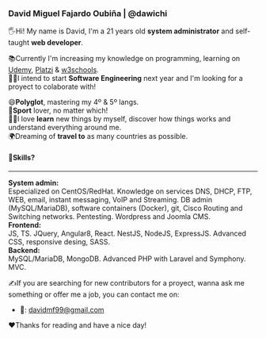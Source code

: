 ### David Miguel Fajardo Oubiña | @dawichi
🖐Hi! My name is David, I'm a 21 years old **system administrator** and self-taught **web developer**.

📚Currently I'm increasing my knowledge on programming, learning on [Udemy][1], [Platzi][2] & [w3schools][3].  
👨‍💻I intend to start **Software Engineering** next year and I'm looking for a proyect to colaborate with!

😄**Polyglot**, mastering my 4º & 5º langs.  
🏀**Sport** lover, no matter which!  
👨‍🔬I love **learn** new things by myself, discover how things works and understand everything around me.  
🌍Dreaming of **travel to** as many countries as possible.

#### 📖Skills?
---
**System admin:**   
Especialized on CentOS/RedHat. Knowledge on services DNS, DHCP, FTP, WEB, email, instant messaging, VoIP and Streaming. DB admin (MySQL/MariaDB), software containers (Docker), git, Cisco Routing and Switching networks. Pentesting. Wordpress and Joomla CMS.  
**Frontend:**  
JS, TS. JQuery, Angular8, React. NestJS, NodeJS, ExpressJS. Advanced CSS, responsive desing, SASS.   
**Backend:**  
MySQL/MariaDB, MongoDB. Advanced PHP with Laravel and Symphony. MVC.

✍If you are searching for new contributors for a proyect, wanna ask me something or offer me a job, you can contact me on:
* 📧: davidmf99@gmail.com

♥Thanks for reading and have a nice day!



<!-- Links -->
[1]: https://www.udemy.com/ "udemy.com"
[2]: https://platzi.com/ "platzi.com"
[3]: https://www.w3schools.com/ "w3schools.com"



<!--
**Dawichi/Dawichi** is a ✨ _special_ ✨ repository because its `README.md` (this file) appears on your GitHub profile.
Here are some ideas to get you started:
- 🔭 I’m currently working on ...
- 🌱 I’m currently learning ...
- 👯 I’m looking to collaborate on ...
- 🤔 I’m looking for help with ...
- 💬 Ask me about ...
- 📫 How to reach me: ...
- 😄 Pronouns: ...
- ⚡ Fun fact: ...
-->

